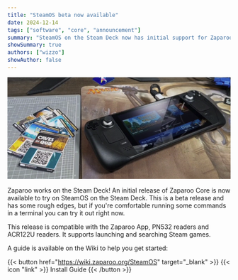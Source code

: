 ```yaml
---
title: "SteamOS beta now available"
date: 2024-12-14
tags: ["software", "core", "announcement"]
summary: "SteamOS on the Steam Deck now has initial support for Zaparoo! A beta release of Zaparoo Core and instructions are available to try out."
showSummary: true
authors: ["wizzo"]
showAuthor: false
---
```


![Zaparoo on Steam Deck](cover.png)

Zaparoo works on the Steam Deck! An initial release of Zaparoo Core is now available to try on SteamOS on the Steam Deck. This is a beta release and has some rough edges, but if you're comfortable running some commands in a terminal you can try it out right now.

This release is compatible with the Zaparoo App, PN532 readers and ACR122U readers. It supports launching and searching Steam games.

A guide is available on the Wiki to help you get started:

{{< button href="https://wiki.zaparoo.org/SteamOS" target="_blank" >}}
{{< icon "link" >}} Install Guide
{{< /button >}}
